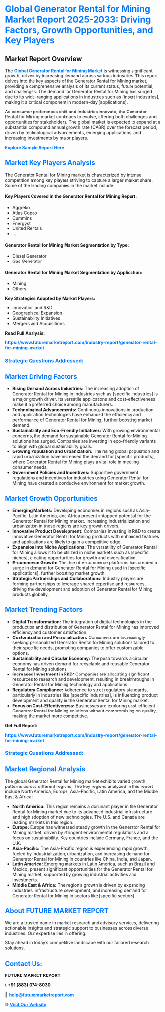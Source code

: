 <h1 style="color: #007BFF;">Global Generator Rental for Mining Market Report 2025-2033: Driving Factors, Growth Opportunities, and Key Players</h1>

<section id="overview">
<h2>Market Report Overview</h2>
<p>The <a href="https://www.futuremarketreport.com/industry-report/generator-rental-for-mining-market" style="color: #007BFF; text-decoration: none;"><strong>Global Generator Rental for Mining Market</strong></a> is witnessing significant growth, driven by increasing demand across various industries. This report delves into the key aspects of the Generator Rental for Mining market, providing a comprehensive analysis of its current status, future potential, and challenges. The demand for Generator Rental for Mining has surged due to its wide-ranging applications in industries such as [insert industries], making it a critical component in modern-day [applications].</p>
<p>As consumer preferences shift and industries innovate, the Generator Rental for Mining market continues to evolve, offering both challenges and opportunities for stakeholders. The global market is expected to expand at a substantial compound annual growth rate (CAGR) over the forecast period, driven by technological advancements, emerging applications, and increasing investments by major players.</p>
</section>

<section id="overview">
<p><a href="https://www.futuremarketreport.com/request-sample/reportId=104041" style="color: #007BFF; text-decoration: none;"><strong>Explore Sample Report Here</strong></a></p>
</section>

<section id="key-players">
<h2 style="color: #007BFF;">Market Key Players Analysis</h2>
<p>The Generator Rental for Mining market is characterized by intense competition among key players striving to capture a larger market share. Some of the leading companies in the market include:</p>
<h4>Key Players Covered in the Generator Rental for Mining Report:</h4>
<ul><li>Aggreko</li><li>Atlas Copco</li><li>Cummins</li><li>Energyst</li><li>United Rentals</li><li>...</li></ul>
<h4>Generator Rental for Mining Market Segmentation by Type:</h4>
<ul><li>Diesel Generator</li><li>Gas Generator</li></ul>

<h4>Generator Rental for Mining Market Segmentation by Application:</h4>
<ul><li>Mining</li><li>Others</li></ul>
<p><strong>Key Strategies Adopted by Market Players:</strong></p>
<ul>
<li>Innovation and R&D</li>
<li>Geographical Expansion</li>
<li>Sustainability Initiatives</li>
<li>Mergers and Acquisitions</li>
</ul>
</section>

<section>
<p><strong>Read Full Analysis: </strong></p><a href="https://www.futuremarketreport.com/industry-report/generator-rental-for-mining-market" style="color: #007BFF; text-decoration: none;"><strong>https://www.futuremarketreport.com/industry-report/generator-rental-for-mining-market</strong></a>
<h3 style="color: #007BFF;">Strategic Questions Addressed:</h3>
</section>

<section id="driving-factors">
<h2 style="color: #007BFF;">Market Driving Factors</h2>
<ul>
<li><strong>Rising Demand Across Industries:</strong> The increasing adoption of Generator Rental for Mining in industries such as [specific industries] is a major growth driver. Its versatile applications and cost-effectiveness make it a preferred choice among manufacturers.</li>
<li><strong>Technological Advancements:</strong> Continuous innovations in production and application technologies have enhanced the efficiency and performance of Generator Rental for Mining, further boosting market demand.</li>
<li><strong>Sustainability and Eco-Friendly Initiatives:</strong> With growing environmental concerns, the demand for sustainable Generator Rental for Mining solutions has surged. Companies are investing in eco-friendly variants to align with global sustainability goals.</li>
<li><strong>Growing Population and Urbanization:</strong> The rising global population and rapid urbanization have increased the demand for [specific products], where Generator Rental for Mining plays a vital role in meeting consumer needs.</li>
<li><strong>Government Policies and Incentives:</strong> Supportive government regulations and incentives for industries using Generator Rental for Mining have created a conducive environment for market growth.</li>
</ul>
</section>

<section id="growth-opportunities">
<h2 style="color: #007BFF;">Market Growth Opportunities</h2>
<ul>
<li><strong>Emerging Markets:</strong> Developing economies in regions such as Asia-Pacific, Latin America, and Africa present untapped potential for the Generator Rental for Mining market. Increasing industrialization and urbanization in these regions are key growth drivers.</li>
<li><strong>Innovative Product Development:</strong> Companies investing in R&D to create innovative Generator Rental for Mining products with enhanced features and applications are likely to gain a competitive edge.</li>
<li><strong>Expansion into Niche Applications:</strong> The versatility of Generator Rental for Mining allows it to be utilized in niche markets such as [specific niches], creating opportunities for growth and diversification.</li>
<li><strong>E-commerce Growth:</strong> The rise of e-commerce platforms has created a surge in demand for Generator Rental for Mining used in [specific applications], further boosting market growth.</li>
<li><strong>Strategic Partnerships and Collaborations:</strong> Industry players are forming partnerships to leverage shared expertise and resources, driving the development and adoption of Generator Rental for Mining products globally.</li>
</ul>
</section>

<section id="trending-factors">
<h2 style="color: #007BFF;">Market Trending Factors</h2>
<ul>
<li><strong>Digital Transformation:</strong> The integration of digital technologies in the production and distribution of Generator Rental for Mining has improved efficiency and customer satisfaction.</li>
<li><strong>Customization and Personalization:</strong> Consumers are increasingly seeking personalized Generator Rental for Mining solutions tailored to their specific needs, prompting companies to offer customizable options.</li>
<li><strong>Sustainability and Circular Economy:</strong> The push towards a circular economy has driven demand for recyclable and reusable Generator Rental for Mining solutions.</li>
<li><strong>Increased Investment in R&D:</strong> Companies are allocating significant resources to research and development, resulting in breakthroughs in Generator Rental for Mining technology and applications.</li>
<li><strong>Regulatory Compliance:</strong> Adherence to strict regulatory standards, particularly in industries like [specific industries], is influencing product development and quality in the Generator Rental for Mining market.</li>
<li><strong>Focus on Cost-Effectiveness:</strong> Businesses are exploring cost-efficient Generator Rental for Mining solutions without compromising on quality, making the market more competitive.</li>
</ul>
</section>

<section>
<p><strong>Get Full Report: </strong></p><a href="https://www.futuremarketreport.com/industry-report/generator-rental-for-mining-market" style="color: #007BFF; text-decoration: none;"><strong>https://www.futuremarketreport.com/industry-report/generator-rental-for-mining-market</strong></a>
<h3 style="color: #007BFF;">Strategic Questions Addressed:</h3>
</section>


<section id="regional-analysis">
<h2 style="color: #007BFF;">Market Regional Analysis</h2>
<p>The global Generator Rental for Mining market exhibits varied growth patterns across different regions. The key regions analyzed in this report include North America, Europe, Asia-Pacific, Latin America, and the Middle East & Africa:</p>
<ul>
<li><strong>North America:</strong> This region remains a dominant player in the Generator Rental for Mining market due to its advanced industrial infrastructure and high adoption of new technologies. The U.S. and Canada are leading markets in this region.</li>
<li><strong>Europe:</strong> Europe has witnessed steady growth in the Generator Rental for Mining market, driven by stringent environmental regulations and a focus on sustainability. Key countries include Germany, France, and the U.K.</li>
<li><strong>Asia-Pacific:</strong> The Asia-Pacific region is experiencing rapid growth, fueled by industrialization, urbanization, and increasing demand for Generator Rental for Mining in countries like China, India, and Japan.</li>
<li><strong>Latin America:</strong> Emerging markets in Latin America, such as Brazil and Mexico, present significant opportunities for the Generator Rental for Mining market, supported by growing industrial activities and investments.</li>
<li><strong>Middle East & Africa:</strong> The region’s growth is driven by expanding industries, infrastructure development, and increasing demand for Generator Rental for Mining in sectors like [specific sectors].</li>
</ul>
</section>

<footer>
<h2 style="color: #007BFF;">About FUTURE MARKET REPORT</h2>
<p>We are a trusted name in market research and advisory services, delivering actionable insights and strategic support to businesses across diverse industries. Our expertise lies in offering:</p>

<p>Stay ahead in today’s competitive landscape with our tailored research solutions.</p>

<h2 style="color: #007BFF;">Contact Us:</h2>
<p><strong>FUTURE MARKET REPORT</strong></p>
<p>📞 <strong>+91 (883) 074-8030</strong></p>
<p>📧 <strong><a href="mailto:help@futuremarketreport.com" style="color: #007BFF;">help@futuremarketreport.com</a></strong></p>
<p>🌐 <strong><a href="https://www.futuremarketreport.com/" style="color: #007BFF;">Visit Our Website</a></strong></p>
</footer>